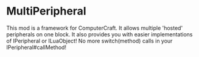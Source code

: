 MultiPeripheral
===============

This mod is a framework for ComputerCraft. It allows multiple 'hosted' peripherals on one block. It also provides you with easier implementations of IPeripheral or ILuaObject! No more switch(method) calls in your IPeripheral#callMethod!
